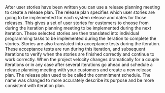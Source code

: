 After user stories have been written you can use a release planning meeting to create a release plan. The release plan specifies which user stories are going to be implemented for each system release and dates for those releases. This gives a set of user stories for customers to choose from during the iteration planning meeting to be implemented during the next iteration. These selected stories are then translated into individual programming tasks to be implemented during the iteration to complete the stories.
 Stories are also translated into acceptance tests during the iteration. These acceptance tests are run during this iteration, and subsequent iterations to verify when the stories are finished correctly and continue to work correctly.
 When the project velocity changes dramatically for a couple iterations or in any case after several iterations go ahead and schedule a release planning meeting with your customers and create a new release plan.
 The release plan used to be called the commitment schedule. The name was changed to more accurately describe its purpose and be more consistent with iteration plan.